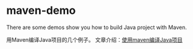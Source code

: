 maven-demo
=============

There are some demos show you how to build Java project with Maven.

用Maven编译Java项目的几个例子。
文章介绍：[使用maven编译Java项目](http://www.waylau.com/build-java-project-with-maven/)
